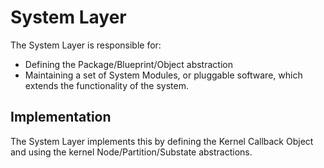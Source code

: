 # System Layer

The System Layer is responsible for:
* Defining the Package/Blueprint/Object abstraction
* Maintaining a set of System Modules, or pluggable software, which extends the
functionality of the system.

## Implementation

The System Layer implements this by defining the Kernel Callback Object and using the
kernel Node/Partition/Substate abstractions.
